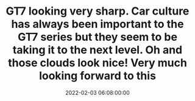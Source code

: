 ---
layout: tweet
title: "GT7 looking very sharp. Car culture has always been important to the GT7 series but they seem to be taking it to the next level. Oh and those clouds look nice! Very much looking forward to this"
date: '2022-02-03 06:08:00:00'
tweetId: 1489375282813411328
tags: [Tweets, Videogames]
---